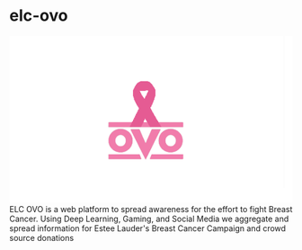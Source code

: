 # elc-ovo
<img src="static/img/ovo.png" >
ELC OVO is a web platform to spread awareness for the effort to fight Breast Cancer. Using Deep Learning, Gaming, and Social Media we aggregate and spread information for Estee Lauder's Breast Cancer Campaign and crowd source donations
